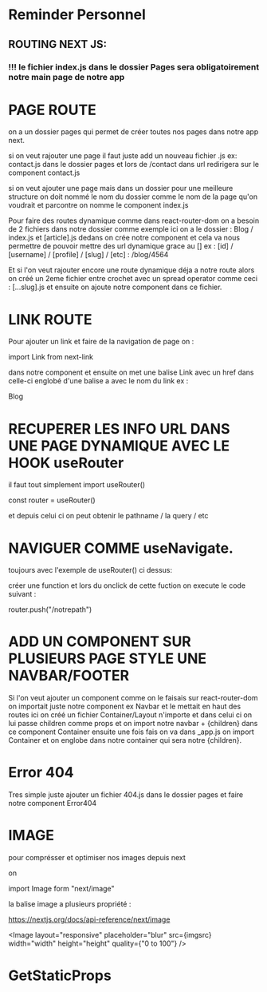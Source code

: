 # Reminder Personnel 

## ROUTING NEXT JS:

### !!! le fichier index.js dans le dossier Pages sera obligatoirement notre main page de notre app

# PAGE ROUTE

on a un dossier pages qui permet de créer toutes nos pages dans notre app next.

si on veut rajouter une page il faut juste add un nouveau fichier .js ex: contact.js dans le dossier pages et lors de /contact dans url redirigera sur le component contact.js

si on veut ajouter une page mais dans un dossier pour une meilleure structure on doit nommé le nom du dossier comme le nom de la page qu'on voudrait et parcontre on nomme le component index.js

Pour faire des routes dynamique comme dans react-router-dom on a besoin de 2 fichiers dans notre dossier comme exemple ici on a le dossier : Blog / index.js et [article].js dedans on crée notre component et cela va nous permettre de pouvoir mettre des url dynamique grace au [] ex : [id] / [username] / [profile] / [slug] / [etc] : /blog/4564

Et si l'on veut rajouter encore une route dynamique déja a notre route alors on créé un 2eme fichier entre crochet avec un spread operator comme ceci : [...slug].js
et ensuite on ajoute notre component dans ce fichier.

# LINK ROUTE

Pour ajouter un link et faire de la navigation de page on :

import Link from next-link 

dans notre component et ensuite on met une balise Link avec un href dans celle-ci englobé d'une balise a avec le nom du link ex :

<Link href="/blog"><a>Blog</a></Link>

# RECUPERER LES INFO URL DANS UNE PAGE DYNAMIQUE AVEC LE HOOK useRouter

il faut tout simplement import useRouter()

const router = useRouter()

et depuis celui ci on peut obtenir le pathname / la query / etc

# NAVIGUER COMME useNavigate.

toujours avec l'exemple de useRouter() ci dessus:

créer une function et lors du onclick de cette fuction on execute le code suivant : 

router.push("/notrepath")


# ADD UN COMPONENT SUR PLUSIEURS PAGE STYLE UNE NAVBAR/FOOTER

Si l'on veut ajouter un component comme on le faisais sur react-router-dom on importait juste notre component ex Navbar et le mettait en haut des routes ici on créé un fichier Container/Layout n'importe et dans celui ci on lui passe children comme props et on import notre navbar + {children} dans ce component Container ensuite une fois fais on va dans _app.js on import Container et on englobe dans notre container <Component /> qui sera notre {children}.


# Error 404

Tres simple juste ajouter un fichier 404.js dans le dossier pages et faire notre component Error404




# IMAGE 

pour comprésser et optimiser nos images depuis next

on 

import Image form "next/image"

la balise image a plusieurs propriété :

https://nextjs.org/docs/api-reference/next/image


<Image layout="responsive" placeholder="blur" src={imgsrc} width="width" height="height" quality={"0 to 100"} />


# GetStaticProps 

